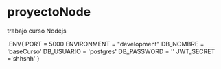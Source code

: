 # proyectoNode
 trabajo curso Nodejs

.ENV{
PORT = 5000
ENVIRONMENT = "development"
DB_NOMBRE = 'baseCurso'
DB_USUARIO = 'postgres'
DB_PASSWORD = ''
JWT_SECRET ='shhshh'
}
